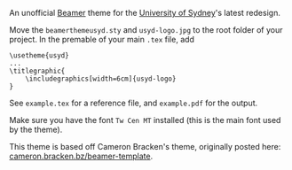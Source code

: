 An unofficial [Beamer](https://en.wikipedia.org/wiki/Beamer_(LaTeX)) theme for the [University of Sydney](http://sydney.edu.au)'s latest redesign.

Move the `beamerthemeusyd.sty` and `usyd-logo.jpg` to the root folder of your project. In the premable of your main `.tex` file, add

	\usetheme{usyd}
	...
	\titlegraphic{
  		\includegraphics[width=6cm]{usyd-logo}
	}

See `example.tex` for a reference file, and `example.pdf` for the output.

Make sure you have the font `Tw Cen MT` installed (this is the main font used by the theme).

This theme is based off Cameron Bracken's theme, originally posted here: [cameron.bracken.bz/beamer-template](http://cameron.bracken.bz/beamer-template).
